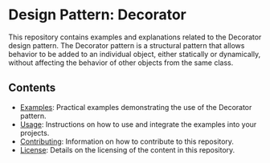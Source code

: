 # Design Pattern: Decorator

This repository contains examples and explanations related to the Decorator design pattern. The Decorator pattern is a structural pattern that allows behavior to be added to an individual object, either statically or dynamically, without affecting the behavior of other objects from the same class.

## Contents

- [Examples](#examples): Practical examples demonstrating the use of the Decorator pattern.
- [Usage](#usage): Instructions on how to use and integrate the examples into your projects.
- [Contributing](#contributing): Information on how to contribute to this repository.
- [License](#license): Details on the licensing of the content in this repository.



